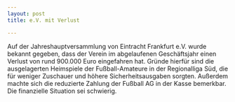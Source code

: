 ```yaml
---
layout: post
title: e.V. mit Verlust

---
```


Auf der Jahreshauptversammlung von Eintracht Frankfurt e.V. wurde bekannt gegeben, dass der Verein im abgelaufenen Geschäftsjahr einen Verlust von rund 900.000 Euro eingefahren hat. Gründe hierfür sind die ausgelagerten Heimspiele der Fußball-Amateure in der Regionalliga Süd, die für weniger Zuschauer und höhere Sicherheitsausgaben sorgten. Außerdem machte sich die reduzierte Zahlung der Fußball AG in der Kasse bemerkbar. Die finanzielle Situation sei schwierig.


